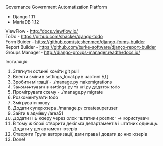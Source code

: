 
Governance Government Automatization Platform


- Django 1.11
- MariaDB 1.12

ViewFlow - http://docs.viewflow.io/  
ToDo - https://github.com/shacker/django-todo  
Form Buider - https://github.com/stephenmcd/django-forms-builder  
Report Builder - https://github.com/burke-software/django-report-builder
Groups Manager - http://django-groups-manager.readthedocs.io/

Інсталяція:
1. Зтягнути останні коміти git pull
2. Внести зміни в settings_local.py в частині БД
3. Зробити міграції - ./manage.py makemigrations
4. Закоментувати в settings.py та url.py додаток todo
5. Промігрувати схему - ./manage.py migrate
6. Розкоментувати todo
7. Змігрувати знову
8. Додати суперюзера ./manage.py createsuperuser
9. Зайти в адмінку /area51
10. Додати ПІБ юзеру через блок "Штатний розпис" -> Користувачі
11. В тому ж блоці створити декілька департаментів і штатних одиниць. Додати у департамент юзерів
12. Створити Групи авторизації, дати права і додати до них юзерів
13. Done!